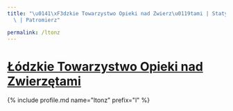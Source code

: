 ```yaml
---
title: "\u0141\xF3dzkie Towarzystwo Opieki nad Zwierz\u0119tami | Statystyki patronite.pl\
  \ | Patromierz"

permalink: /ltonz
---
```


# [Łódzkie Towarzystwo Opieki nad Zwierzętami](https://patronite.pl/ltonz)

{% include profile.md name="ltonz" prefix="l" %}
